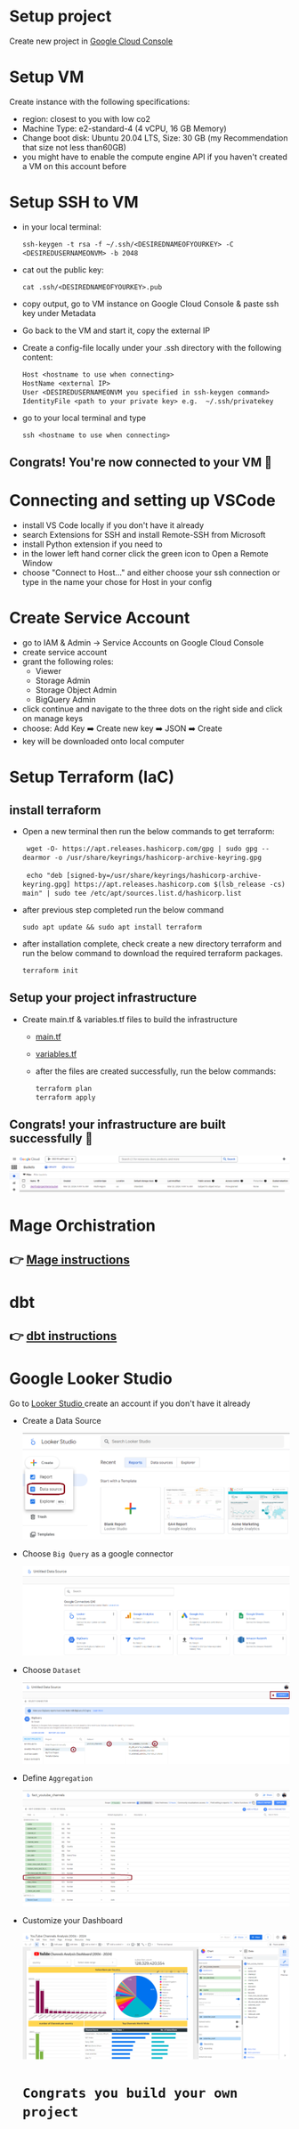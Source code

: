 # Setup project
Create new project in <a href = "https://console.cloud.google.com/"> Google Cloud Console </a>

# Setup VM
Create instance with the following specifications:

- region: closest to you with low co2
- Machine Type: e2-standard-4 (4 vCPU, 16 GB Memory)
- Change boot disk: Ubuntu 20.04 LTS, Size: 30 GB (my Recommendation that size not less than60GB)
- you might have to enable the compute engine API if you haven't created a VM on this account before

# Setup SSH to VM
- in your local terminal:

      ssh-keygen -t rsa -f ~/.ssh/<DESIREDNAMEOFYOURKEY> -C <DESIREDUSERNAMEONVM> -b 2048

- cat out the public key:

      cat .ssh/<DESIREDNAMEOFYOURKEY>.pub
- copy output, go to VM instance on Google Cloud Console & paste ssh key under Metadata
- Go back to the VM and start it, copy the external IP
- Create a config-file locally under your .ssh directory with the following content:
  
      Host <hostname to use when connecting>
      HostName <external IP>
      User <DESIREDUSERNAMEONVM you specified in ssh-keygen command>
      IdentityFile <path to your private key> e.g.  ~/.ssh/privatekey
  
- go to your local terminal and type
  
      ssh <hostname to use when connecting>
## Congrats! You're now connected to your VM 🤩

# Connecting and setting up VSCode
- install VS Code locally if you don't have it already
- search Extensions for SSH and install Remote-SSH from Microsoft
- install Python extension if you need to
- in the lower left hand corner click the green icon to Open a Remote Window
- choose "Connect to Host..." and either choose your ssh connection or type in the name your chose for Host in your config

# Create Service Account
- go to IAM & Admin → Service Accounts on Google Cloud Console
- create service account
- grant the following roles:
  - Viewer
  - Storage Admin
  - Storage Object Admin
  - BigQuery Admin
- click continue and navigate to the three dots on the right side and click on manage keys
- choose: Add Key ➡️ Create new key ➡️ JSON ➡️ Create
- key will be downloaded onto local computer

# Setup Terraform (IaC)
## install terraform 
   - Open a new terminal then run the below commands to get terraform:
     
          wget -O- https://apt.releases.hashicorp.com/gpg | sudo gpg --dearmor -o /usr/share/keyrings/hashicorp-archive-keyring.gpg
     
          echo "deb [signed-by=/usr/share/keyrings/hashicorp-archive-keyring.gpg] https://apt.releases.hashicorp.com $(lsb_release -cs) main" | sudo tee /etc/apt/sources.list.d/hashicorp.list
     
  - after previous step completed run the below command
  
        sudo apt update && sudo apt install terraform
    
  - after installation complete, check create a new directory terraform and run the below command to download the required terraform packages. 
  
        terraform init   

## Setup your project infrastructure
- Create main.tf & variables.tf files to build the infrastructure
  - <a href = "/terraform/main.tf"> main.tf </a>
  - <a href = "/terraform/variables.tf"> variables.tf </a>
  - after the files are created successfully, run the below commands:

        terraform plan
        terraform apply

## Congrats! your infrastructure are built successfully 🙏
 <img src="images/bucket.png">

# Mage Orchistration
## 👉 <a href = "mage/ReadMe.md"> Mage instructions </a>

# dbt
## 👉 <a href = "dbt_transformation/youtube_channels/README.md"> dbt instructions </a>

# Google Looker Studio
Go to <a href = "https://lookerstudio.google.com/navigation/reporting"> Looker Studio </a> create an account if you don't have it already

- Create a Data Source
  
  <img src="images/LookerStudio/DataSource.png">
  
- Choose `Big Query` as a google connector
  
  <img src="images/LookerStudio/BigQuerySource.png">

- Choose `Dataset`
  
  <img src="images/LookerStudio/DataSet.png">

- Define `Aggregation`
  
  <img src="images/LookerStudio/Aggregation.png">

- Customize your Dashboard
  
  <img src="images/LookerStudio/presentData.png"> 

    # `Congrats you build your own project`

